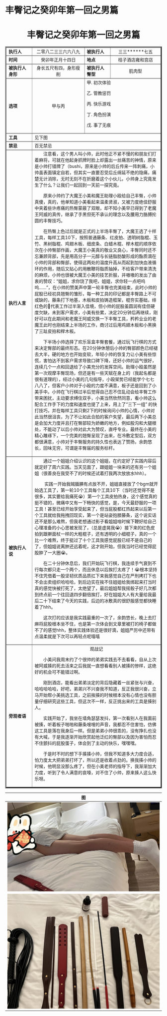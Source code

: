 # 丰臀记之癸卯年第一回之男篇

# <center>丰臀记之癸卯年第一回之男篇</center>

<style>
    .tdWidth{width: 16.8%}
</style>
<table border = "3">
    <tr>
        <td class = tdWidth><b>执行人</b></td>
        <td style="text-align: center;">二零八二三三六六八九</td>
        <td class = tdWidth><b>被执行人</b></td>
        <td style="text-align: center;">三三******七五</td>
    </tr>
    <tr>
        <td><b>时间</b></td>
        <td style="text-align: center;">癸卯年正月十四日</td>
        <td><b>地点</b></td>
        <td style="text-align: center;">桔子酒店雍和宫店</td>
    </tr>
    <tr>
        <td><b>被执行人身形</b></td>
        <td style="text-align: center;">身长五尺有四，身形瘦削</td>
        <td><b>被执行人臀型</b></td>
        <td style="text-align: center;">肌肉型</td>
    </tr>
    <tr>
        <td><b>选项</b></td>
        <td style="text-align: center;">甲与丙</td>
        <td colspan =2>
        甲. 初次体验
        
乙. 管教惩罚

丙. 快乐游戏

丁. 角色扮演

戊. 事了无痕
        </td>
    </tr>
    <tr>
        <td><b>工具</b></td>
        <td colspan=3>见下图</td>
    </tr>
    <tr>
        <td><b>禁忌</b></td>
        <td colspan=3>百无禁忌</td>
    </tr>
    <tr>
        <td><b>执行人言</b></td>
        <td colspan=3>&emsp;&emsp;注意看，这个男人叫小帅，此时他正不紧不慢的和朋友们打着麻将，可就在他起身抓牌时脸上却露出一丝痛苦的神情，原来是小帅打错牌了（bushi，原来是小帅的后丘传来一阵刺痛，小帅虽表面镇定自若，但其实一直要忍受后丘绵延不绝的隐痛，痛楚无计消除，无时无刻不在折磨着这个小伙儿，小帅身上究竟发生了什么？让我们一起回到一天前一探究竟。

&emsp;&emsp;原来小帅约了大魔王小美和魔王助理小殴给自己丰臀，小帅真傻，真的，他单知道小美看起来温柔贤淑，又被力度绝佳舒服中夹着些许疼痛的热臀蒙蔽了双眼，却不知小美早已得到了老魔王阿威的真传，继承了手黑但死不承认的理念以及腰用力胳膊抡圆的丰臀技巧。    

&emsp;&emsp;在热臀上色过后就是正式的上半场丰臀了，大魔王选了十样工具，每样工具10下，按照普通藤条、红皮拍、透明树脂棍、玉竹、黑树脂棍、鸡翅木板、细皮条、白蜡木棍、榉木棍的顺序依次在小帅臀部作画，大魔王小美真的敬业又良心，丰臀同时还不忘兼顾背部，先是用高分子一元醇与长链脂肪酸形成的酯质滴在小帅的背部和臀部，使得这两处的温度升高从而起到加快血液循环的作用，随后又贴心的用散鞭将脂质抽掉，不给客户带来清洗的麻烦，小帅也很被大魔王小美的技艺折服，并嗷嗷的发出了由衷的赞叹：“姐姐，求你饶了我吧，姐姐，求你轻一点吧呜呜……”，在小帅的赞美声中第一轮丰臀也完美结束，此时小帅的屁股已经初具翘臀的雏形，每一种工具的印记都是丰臀路上不可或缺的，藤条打下地基，木板和皮拍铸造框架，棍夯实基础，绯红色的🍑代表工作过半渐入佳境，但小帅的屁股虽圆润有佳但硬度欠缺，未到客户需求，小美有些累，决定20分钟后再继续，刚好可以在此期间和老魔王阿威交换一下丰臀工具，矜矜业业的老魔王此时也刚结束上半场的工作，商讨过后用鸡翅木板和小黑换了三趾皮拍和榉木板。

&emsp;&emsp;下半场小帅选择了欢乐盲盒丰臀套餐，通过玩飞行棋的方式来决定臀部的最终形态。在20分钟休憩后小帅的臀部颜色已经褪去大半，硬的地方也开始变软，年轻小帅的恢复力让小美有些惊慌，害怕达不到客户需求导致口碑下降，还好小帅的运气很好，连续几个一点和回退给了小美充分的发挥空间。助理小殴虽然是第一次观摩丰臀现场，但还是有一些天赋在身上的（我起名都是很有道理的），经过小美的几句指导，小殴架势已经能学个七七八八了，但客户小帅对于小殴的力度不满意，板子还是回到了小美手中。小帅在飞行棋过半后觉得自己忍不住乱动会给丰臀工作带来困扰，主动要求缚住双手，小美当然欣然同意，看小帅这么配合工作手下的力度和速度也提了上来，用上了“三下一组” 的快打技巧，并在每样工具只剩2下的时候询问小帅的心情，小帅对此当然很沮丧，为了不让如此合拍的客户失望，最后两下小美总是会加大力度并且打在臀部较为娇嫩的地方，例如股沟和大腿根处，不能动了以后小帅对此大为赞叹，直呼专业。最终在小美的精心雕琢下，一个完美的翘臀呈现了出来，在冷敷定型后，双方都很满意，小帅对于丰臀服务的持久性也表达了赞扬，余韵悠长，回味无穷，可谓是丰臀届的服务标杆。</td>
    </tr>
    <tr>
        <td><b>被执行人说 </b></td>
        <td colspan=3>&emsp;&emsp;通过一个姐姐介绍认识的这个姐姐，在约定好了实践内容后就定好了周六实践。当天见面了，跟姐姐一块来的还有另一个姐姐（很善良在我受不了的时候还试着打我两次放放水hhh）。
        
&emsp;&emsp; 实践一开始我贼腼腆有点放不开，姐姐直接放了个bgm就开始选工具了，第一轮10个工具每个工具10下（当时还觉得不是很多，其实要给我痛死:sob:）第一个工具皮拍热身，这个感觉真的挺不错的，微痛中又有一下畅快的感觉，是，今天最舒服的一项工具！甚至已经开始享受起来了，但当屁股都红热起来以后第一个工具就给我拖拽回现实，第一个是站姿抱膝藤条，这个说实话还不是那么难熬，但我老想通过影子看姐姐啥时候下鞭好给自己心理准备的小心思被发现了，（总是虚晃我:sob:）接下来的红色皮拍到跟擀面杖一样的大粗棍子，还有透明的小细棍子，真的一个比一个难熬，终于挺过了十个工具我感觉屁股已经不是自己的了，但姐姐说离肿还远着呢，这才刚开始，但我当时已经觉得屁股肿了一大圈:sob:。

&emsp;&emsp;在二十分钟休息后，我们开始玩飞行棋，我连续手气衰到不行每次都只走一个两个，而且休息以后挨打太疼了！:sob:根本坚持不住凭借着一股坚韧优质品质扛下来我感觉自己在严刑拷打下也不会出卖组织哈哈哈，到后边实在挨不住姐姐给我绑起来打当时真的感觉快被打死了，太绝望了，最后姐姐帮我摇骰子好几次都到终点前一个往回退四步翻倍挨打，好在姐姐大人有大量给我最后二十下结束了今天的实践，后边的冰敷真的很舒服感觉都快睡着了hhh。

&emsp;&emsp;这次打的应该是我实践最重的一次了，余韵悠长，晚上去打麻将屁股根本坐不住，也是第一次体会到文章里被打的椅子都做不了的感觉hhh，整体实践体验还是很好滴，姐姐严厉中还带有点温柔就是下次可以再轻点呢嘻嘻</td>
    </tr>
    <tr>
        <td><b>旁观者语</b></td>
        <td colspan=3><center>观战记</center>

&emsp;&emsp;小美问我周末约了个很帅的弟弟实践去不去看看，自从上次被阿威揍的死去活来之后我就一直想看看别人被揍的惨样，这绝好的机会可不能错过啊。

&emsp;&emsp;刚到酒店，能看出弟弟淡定的背后隐藏着一丝紧张与兴奋，哈哈哈哈哈，好吧，弟弟兴不兴奋我不知道，反正我很兴奋，立马开始帮小美挑选工具，之前挨揍的时候根本没有心情也没有胆量仔细研究这些工具，但这次不一样，反正挑出来的工具是揍别人。

&emsp;&emsp;实践开始了，我坐在墙角瑟瑟发抖，第一次看别人在我面前被揍，听着板子啪啪和藤条嗖嗖的声音，我都忍不住害怕，仿佛这工具是落在我身后一样。但是弟弟小帅很乖的，没有挣扎也没有大喊，于是我逐渐开始欣赏起他泛红的臀部以及因为害怕而忍不住颤抖的屁股蛋子，体会到了主动的快乐，嘿嘿嘿。

&emsp;&emsp;于是时不时的想下手揍揍小帅，但我不知道多大力度合适，怕力度太大把弟弟打坏了，所以还是收着点劲的。换我揍小帅的时候，他明显没那么疼了，但在小美老师的指导下，我渐渐加大力度，听到了令人满意的哀嚎，对不住了小帅，原来揍人这么快乐呀。</td>
    </tr>
</table>

|**图**|
|---|
|![冷敷图](癸卯第一回男.jpg  "冷敷")
![工具图](工具-癸卯第一回男.jpg "工具")|
